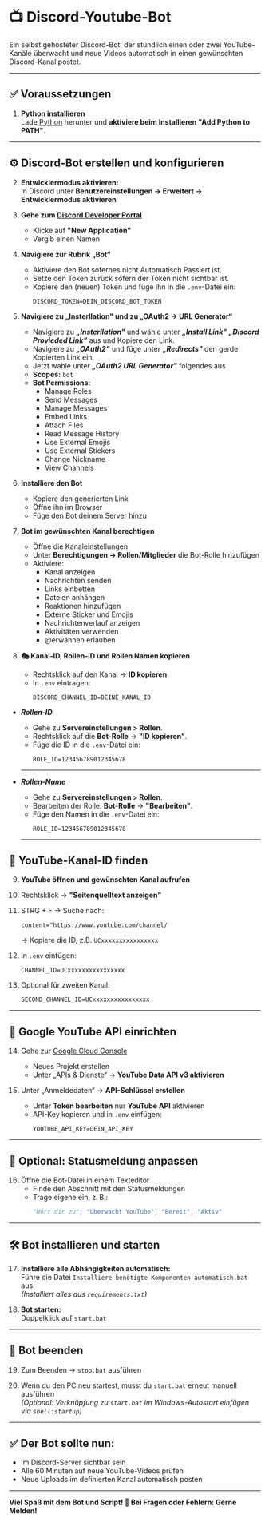 # 📺 Discord-Youtube-Bot

Ein selbst gehosteter Discord-Bot, der stündlich einen oder zwei YouTube-Kanäle überwacht und neue Videos automatisch in einen gewünschten Discord-Kanal postet.

---

## ✅ Voraussetzungen

1. **Python installieren**  
   Lade [Python](https://www.python.org/downloads/) herunter und **aktiviere beim Installieren "Add Python to PATH"**.

---

## ⚙️ Discord-Bot erstellen und konfigurieren

2. **Entwicklermodus aktivieren:**  
   In Discord unter **Benutzereinstellungen → Erweitert → Entwicklermodus aktivieren**

3. **Gehe zum [Discord Developer Portal](https://discord.com/developers/applications)**  
   - Klicke auf **"New Application"**  
   - Vergib einen Namen

4. **Navigiere zur Rubrik „Bot“**  
   - Aktiviere den Bot sofernes nicht Automatisch Passiert ist.  
   - Setze den Token zurück sofern der Token nicht sichtbar ist.
   - Kopiere den (neuen) Token und füge ihn in die `.env`-Datei ein:
     ```env
     DISCORD_TOKEN=DEIN_DISCORD_BOT_TOKEN
     ```

5. **Navigiere zu „Insterllation" und zu „OAuth2 → URL Generator“**
   - Navigiere zu ***„Insterllation"*** und wähle unter ***„Install Link"*** ***„Discord Provieded Link"*** aus und Kopiere den Link.
   - Navigiere zu ***„OAuth2"*** und füge unter ***„Redirects"*** den gerde Kopierten Link ein.
   - Jetzt wahle unter ***„OAuth2 URL Generator"*** folgendes aus
   - **Scopes:** `bot`  
   - **Bot Permissions:**
     - Manage Roles  
     - Send Messages  
     - Manage Messages  
     - Embed Links  
     - Attach Files  
     - Read Message History  
     - Use External Emojis  
     - Use External Stickers  
     - Change Nickname  
     - View Channels

7. **Installiere den Bot**  
   - Kopiere den generierten Link  
   - Öffne ihn im Browser  
   - Füge den Bot deinem Server hinzu

8. **Bot im gewünschten Kanal berechtigen**  
   - Öffne die Kanaleinstellungen  
   - Unter **Berechtigungen → Rollen/Mitglieder** die Bot-Rolle hinzufügen  
   - Aktiviere:
     - Kanal anzeigen  
     - Nachrichten senden  
     - Links einbetten  
     - Dateien anhängen  
     - Reaktionen hinzufügen  
     - Externe Sticker und Emojis  
     - Nachrichtenverlauf anzeigen  
     - Aktivitäten verwenden  
     - @erwähnen erlauben

9. **🎭 Kanal-ID, Rollen-ID und Rollen Namen kopieren**
   - Rechtsklick auf den Kanal → **ID kopieren**  
   - In `.env` eintragen:
     ```env
     DISCORD_CHANNEL_ID=DEINE_KANAL_ID
     ```
     
- ***Rollen-ID***
   - Gehe zu **Servereinstellungen > Rollen**.
   - Rechtsklick auf die **Bot-Rolle** → **"ID kopieren"**.
   - Füge die ID in die `.env`-Datei ein:
      ```env
      ROLE_ID=123456789012345678
   ---

- ***Rollen-Name***
   - Gehe zu **Servereinstellungen > Rollen**.
   - Bearbeiten der Rolle: **Bot-Rolle** → **"Bearbeiten"**.
   - Füge den Namen in die `.env`-Datei ein:
       ```env
       ROLE_ID=123456789012345678
   ---  

## 🎥 YouTube-Kanal-ID finden

9. **YouTube öffnen und gewünschten Kanal aufrufen**  
10. Rechtsklick → **"Seitenquelltext anzeigen"**  
11. STRG + F → Suche nach:
    ```
    content="https://www.youtube.com/channel/
    ```
    → Kopiere die ID, z.B. `UCxxxxxxxxxxxxxxxx`

12. In `.env` einfügen:
    ```env
    CHANNEL_ID=UCxxxxxxxxxxxxxxxx
    ```

13. Optional für zweiten Kanal:
    ```env
    SECOND_CHANNEL_ID=UCxxxxxxxxxxxxxxxx
    ```

---

## 🔑 Google YouTube API einrichten

14. Gehe zur [Google Cloud Console](https://console.cloud.google.com/)  
    - Neues Projekt erstellen  
    - Unter „APIs & Dienste“ → **YouTube Data API v3 aktivieren**

15. Unter „Anmeldedaten“ → **API-Schlüssel erstellen**  
    - Unter **Token bearbeiten** nur **YouTube API** aktivieren  
    - API-Key kopieren und in `.env` einfügen:
      ```env
      YOUTUBE_API_KEY=DEIN_API_KEY
      ```

---

## 🎨 Optional: Statusmeldung anpassen

16. Öffne die Bot-Datei in einem Texteditor  
    - Finde den Abschnitt mit den Statusmeldungen  
    - Trage eigene ein, z. B.:
      ```python
      "Hört dir zu", "Überwacht YouTube", "Bereit", "Aktiv"
      ```

---

## 🛠️ Bot installieren und starten

17. **Installiere alle Abhängigkeiten automatisch:**  
    Führe die Datei `Installiere benötigte Komponenten automatisch.bat` aus  
    *(Installiert alles aus `requirements.txt`)*

18. **Bot starten:**  
    Doppelklick auf `start.bat`

---

## 🛑 Bot beenden

19. Zum Beenden → `stop.bat` ausführen

20. Wenn du den PC neu startest, musst du `start.bat` erneut manuell ausführen  
    *(Optional: Verknüpfung zu `start.bat` im Windows-Autostart einfügen via `shell:startup`)*

---

## ✅ Der Bot sollte nun:

- Im Discord-Server sichtbar sein  
- Alle 60 Minuten auf neue YouTube-Videos prüfen  
- Neue Uploads im definierten Kanal automatisch posten

---

**Viel Spaß mit dem Bot und Script! 🎉 Bei Fragen oder Fehlern: Gerne Melden!**
